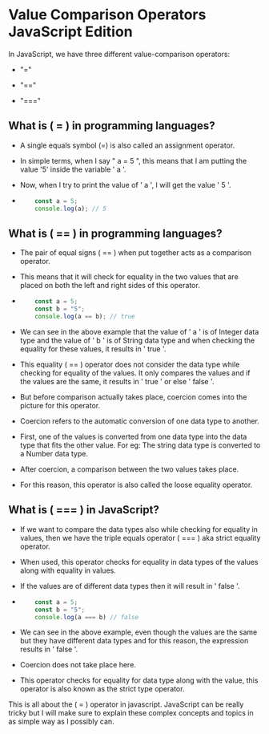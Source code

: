 # Value Comparison Operators JavaScript Edition

In JavaScript, we have three different value-comparison operators:

* "="
    
* "=="
    
* "==="
    

## What is ( = ) in programming languages?

* A single equals symbol (=) is also called an assignment operator.
    
* In simple terms, when I say " a = 5 ", this means that I am putting the value '5' inside the variable ' a '.
    
* Now, when I try to print the value of ' a ', I will get the value ' 5 '.
    
* ```javascript
      const a = 5;
      console.log(a); // 5
    ```
    

## What is ( == ) in programming languages?

* The pair of equal signs ( == ) when put together acts as a comparison operator.
    
* This means that it will check for equality in the two values that are placed on both the left and right sides of this operator.
    
* ```javascript
      const a = 5;
      const b = "5";
      console.log(a == b); // true
    ```
    
* We can see in the above example that the value of ' a ' is of Integer data type and the value of ' b ' is of String data type and when checking the equality for these values, it results in ' true '.
    
* This equality ( == ) operator does not consider the data type while checking for equality of the values. It only compares the values and if the values are the same, it results in ' true ' or else ' false '.
    
* But before comparison actually takes place, coercion comes into the picture for this operator.
    
* Coercion refers to the automatic conversion of one data type to another.
    
* First, one of the values is converted from one data type into the data type that fits the other value. For eg: The string data type is converted to a Number data type.
    
* After coercion, a comparison between the two values takes place.
    
* For this reason, this operator is also called the loose equality operator.
    

## What is ( === ) in JavaScript?

* If we want to compare the data types also while checking for equality in values, then we have the triple equals operator ( === ) aka strict equality operator.
    
* When used, this operator checks for equality in data types of the values along with equality in values.
    
* If the values are of different data types then it will result in ' false '.
    
* ```javascript
      const a = 5;
      const b = "5";
      console.log(a === b) // false
    ```
    
* We can see in the above example, even though the values are the same but they have different data types and for this reason, the expression results in ' false '.
    
* Coercion does not take place here.
    
* This operator checks for equality for data type along with the value, this operator is also known as the strict type operator.
    

This is all about the ( = ) operator in javascript. JavaScript can be really tricky but I will make sure to explain these complex concepts and topics in as simple way as I possibly can.